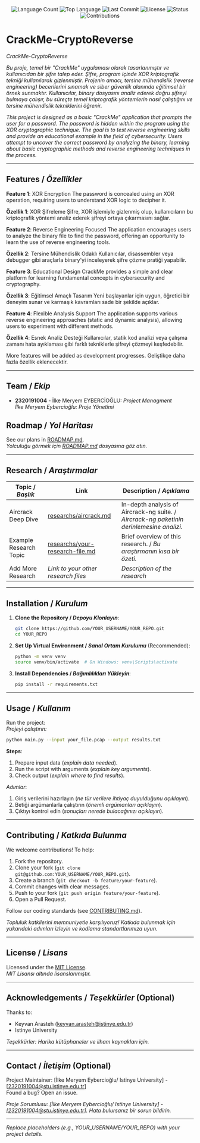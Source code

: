 <div align="center">
  <img src="https://img.shields.io/github/languages/count/metteora13/CrackMe-CryptoReverse?style=flat-square&color=blueviolet" alt="Language Count">
  <img src="https://img.shields.io/github/languages/top/metteora13/CrackMe-CryptoReverse?style=flat-square&color=1e90ff" alt="Top Language">
  <img src="https://img.shields.io/github/last-commit/metteora13/CrackMe-CryptoReverse?style=flat-square&color=ff69b4" alt="Last Commit">
  <img src="https://img.shields.io/github/license/metteora13/CrackMe-CryptoReverse?style=flat-square&color=yellow" alt="License">
  <img src="https://img.shields.io/badge/Status-Active-green?style=flat-square" alt="Status">
  <img src="https://img.shields.io/badge/Contributions-Welcome-brightgreen?style=flat-square" alt="Contributions">
</div>

# CrackMe-CryptoReverse
*CrackMe-CryptoReverse*

*Bu proje, temel bir "CrackMe" uygulaması olarak tasarlanmıştır ve kullanıcıdan bir şifre talep eder. Şifre, program içinde XOR kriptografik tekniği kullanılarak gizlenmiştir. Projenin amacı, tersine mühendislik (reverse engineering) becerilerini sınamak ve siber güvenlik alanında eğitimsel bir örnek sunmaktır. Kullanıcılar, binary dosyasını analiz ederek doğru şifreyi bulmaya çalışır, bu süreçte temel kriptografik yöntemlerin nasıl çalıştığını ve tersine mühendislik tekniklerini öğrenir.*

*This project is designed as a basic "CrackMe" application that prompts the user for a password. The password is hidden within the program using the XOR cryptographic technique. The goal is to test reverse engineering skills and provide an educational example in the field of cybersecurity. Users attempt to uncover the correct password by analyzing the binary, learning about basic cryptographic methods and reverse engineering techniques in the process.*

---

## Features / *Özellikler*

**Feature 1**: XOR Encryption
The password is concealed using an XOR operation, requiring users to understand XOR logic to decipher it.

**Özellik 1**: XOR Şifreleme
Şifre, XOR işlemiyle gizlenmiş olup, kullanıcıların bu kriptografik yöntemi analiz ederek şifreyi ortaya çıkarmasını sağlar.

**Feature 2**: Reverse Engineering Focused
The application encourages users to analyze the binary file to find the password, offering an opportunity to learn the use of reverse engineering tools.

**Özellik 2**: Tersine Mühendislik Odaklı
Kullanıcılar, disassembler veya debugger gibi araçlarla binary'yi inceleyerek şifre çözme pratiği yapabilir.

**Feature 3**: Educational Design
CrackMe provides a simple and clear platform for learning fundamental concepts in cybersecurity and cryptography.

**Özellik 3**: Eğitimsel Amaçlı Tasarım
Yeni başlayanlar için uygun, öğretici bir deneyim sunar ve karmaşık kavramları sade bir şekilde açıklar.

**Feature 4**: Flexible Analysis Support
The application supports various reverse engineering approaches (static and dynamic analysis), allowing users to experiment with different methods.

**Özellik 4**: Esnek Analiz Desteği
Kullanıcılar, statik kod analizi veya çalışma zamanı hata ayıklaması gibi farklı tekniklerle şifreyi çözmeyi keşfedebilir.

More features will be added as development progresses.
Geliştikçe daha fazla özellik eklenecektir.

---

## Team / *Ekip*

- **2320191004** - İlke Meryem EYBERCİOĞLU: *Project Managment*  
  *İlke Meryem Eybercioğlu: Proje Yönetimi*


## Roadmap / *Yol Haritası*

See our plans in [ROADMAP.md](ROADMAP.md).  
*Yolculuğu görmek için [ROADMAP.md](ROADMAP.md) dosyasına göz atın.*

---

## Research / *Araştırmalar*

| Topic / *Başlık*        | Link                                    | Description / *Açıklama*                        |
|-------------------------|-----------------------------------------|------------------------------------------------|
| Aircrack Deep Dive      | [researchs/aircrack.md](researchs/aircrack.md) | In-depth analysis of Aircrack-ng suite. / *Aircrack-ng paketinin derinlemesine analizi.* |
| Example Research Topic  | [researchs/your-research-file.md](researchs/your-research-file.md) | Brief overview of this research. / *Bu araştırmanın kısa bir özeti.* |
| Add More Research       | *Link to your other research files*     | *Description of the research*                  |

---

## Installation / *Kurulum*

1. **Clone the Repository / *Depoyu Klonlayın***:  
   ```bash
   git clone https://github.com/YOUR_USERNAME/YOUR_REPO.git
   cd YOUR_REPO
   ```

2. **Set Up Virtual Environment / *Sanal Ortam Kurulumu*** (Recommended):  
   ```bash
   python -m venv venv
   source venv/bin/activate  # On Windows: venv\Scripts\activate
   ```

3. **Install Dependencies / *Bağımlılıkları Yükleyin***:  
   ```bash
   pip install -r requirements.txt
   ```

---

## Usage / *Kullanım*

Run the project:  
*Projeyi çalıştırın:*

```bash
python main.py --input your_file.pcap --output results.txt
```

**Steps**:  
1. Prepare input data (*explain data needed*).  
2. Run the script with arguments (*explain key arguments*).  
3. Check output (*explain where to find results*).  

*Adımlar*:  
1. Giriş verilerini hazırlayın (*ne tür verilere ihtiyaç duyulduğunu açıklayın*).  
2. Betiği argümanlarla çalıştırın (*önemli argümanları açıklayın*).  
3. Çıktıyı kontrol edin (*sonuçları nerede bulacağınızı açıklayın*).

---

## Contributing / *Katkıda Bulunma*

We welcome contributions! To help:  
1. Fork the repository.  
2. Clone your fork (`git clone git@github.com:YOUR_USERNAME/YOUR_REPO.git`).  
3. Create a branch (`git checkout -b feature/your-feature`).  
4. Commit changes with clear messages.  
5. Push to your fork (`git push origin feature/your-feature`).  
6. Open a Pull Request.  

Follow our coding standards (see [CONTRIBUTING.md](CONTRIBUTING.md)).  

*Topluluk katkilerini memnuniyetle karşılıyoruz! Katkıda bulunmak için yukarıdaki adımları izleyin ve kodlama standartlarımıza uyun.*

---

## License / *Lisans*

Licensed under the [MIT License](LICENSE.md).  
*MIT Lisansı altında lisanslanmıştır.*

---

## Acknowledgements / *Teşekkürler* (Optional)

Thanks to:  
- Keyvan Arasteh (keyvan.arasteh@istinye.edu.tr)
- Istinye University

*Teşekkürler: Harika kütüphaneler ve ilham kaynakları için.*

---

## Contact / *İletişim* (Optional)

Project Maintainer: [İlke Meryem Eybercioğlu/ Istinye University] - [2320191004@stu.istinye.edu.tr]  
Found a bug? Open an issue.  

*Proje Sorumlusu: [İlke Meryem Eybercioğlu/ Istinye University] - [2320191004@stu.istinye.edu.tr]. Hata bulursanız bir sorun bildirin.*

---

*Replace placeholders (e.g., YOUR_USERNAME/YOUR_REPO) with your project details.*
